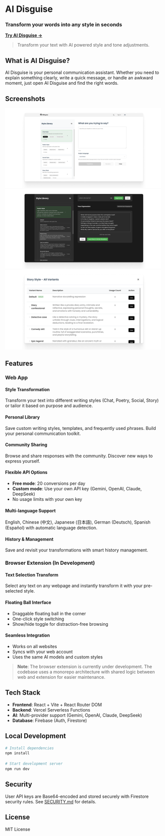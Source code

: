 # AI Disguise

### Transform your words into any style in seconds

**[Try AI Disguise →](https://ai-disguise.vercel.app)**

> Transform your text with AI powered style and tone adjustments.

## What is AI Disguise?

AI Disguise is your personal communication assistant. Whether you need to explain something clearly, write a quick message, or handle an awkward moment, just open AI Disguise and find the right words.


## Screenshots

![Homepage](packages/web/docs/screenshots/Homepage.png)
![Text Transformation](packages/web/docs/screenshots/transformation.png)
![Variants](packages/web/docs/screenshots/Variants.png)

## Features

### Web App

####  Style Transformation
Transform your text into different writing styles (Chat, Poetry, Social, Story) or tailor it based on purpose and audience.

####  Personal Library
Save custom writing styles, templates, and frequently used phrases. Build your personal communication toolkit.

####  Community Sharing
Browse and share responses with the community. Discover new ways to express yourself.

####  Flexible API Options
- **Free mode**: 20 conversions per day
- **Custom mode**: Use your own API key (Gemini, OpenAI, Claude, DeepSeek)
- No usage limits with your own key

####  Multi-language Support
 English, Chinese (中文), Japanese (日本語), German (Deutsch), Spanish (Español) with automatic language detection.

####  History & Management
Save and revisit your transformations with smart history management.

### Browser Extension (In Development)

####  Text Selection Transform
Select any text on any webpage and instantly transform it with your pre-selected style.

####  Floating Ball Interface
- Draggable floating ball in the corner
- One-click style switching
- Show/hide toggle for distraction-free browsing

####  Seamless Integration
- Works on all websites
- Syncs with your web account
- Uses the same AI models and custom styles

> **Note**: The browser extension is currently under development. The codebase uses a monorepo architecture with shared logic between web and extension for easier maintenance.

## Tech Stack

- **Frontend**: React + Vite + React Router DOM
- **Backend**: Vercel Serverless Functions
- **AI**: Multi-provider support (Gemini, OpenAI, Claude, DeepSeek)
- **Database**: Firebase (Auth, Firestore)

## Local Development

```bash
# Install dependencies
npm install

# Start development server
npm run dev
```

## Security

User API keys are Base64-encoded and stored securely with Firestore security rules. See [SECURITY.md](SECURITY.md) for details.

## License

MIT License 


